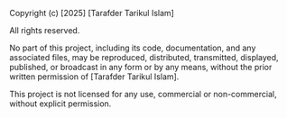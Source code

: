 Copyright (c) [2025] [Tarafder Tarikul Islam]

All rights reserved.

No part of this project, including its code, documentation, and any associated files, may be reproduced, distributed, transmitted, displayed, published, or broadcast in any form or by any means, without the prior written permission of [Tarafder Tarikul Islam].

This project is not licensed for any use, commercial or non-commercial, without explicit permission.
